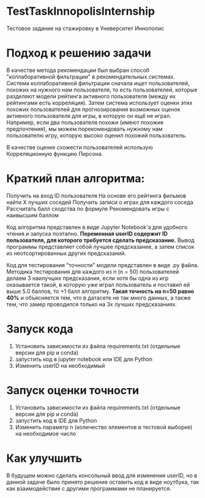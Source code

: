 # TestTaskInnopolisInternship
Тестовое задание на стажировку в Университет Иннополис

# Подход к решению задачи
В качестве метода рекомендации был выбран способ "коллаборативной фильтрации" в рекомендательных системах.
Система коллаборативной фильтрации сначала ищет пользователей, похожих на нужного нам пользователя, то есть пользователей, которые разделяют модели рейтинга активного пользователя (между их рейтингами есть корреляция). 
Затем система использует оценки этих похожих пользователей для прогнозирования возможных оценок активного пользователя для игры, в которую он ещё не играл. 
Например, если два пользователя похожи (имеют похожие предпочтения), мы можем порекомендовать нужному нам пользователю игру, которую высоко оценил похожий пользователь.

В качестве оценке схожести пользователей использую Корреляционную функцию Пирсона.

# Краткий план алгоритма:
  Получить на вход ID пользователя
  На основе его рейтинга фильмов найти X лучших соседей
  Получить записи о играх для каждого соседа
  Рассчитать балл сходства по формуле
  Рекомендовать игры с наивысшим баллом
  
 Код алгоритма представлен в виде Jupyter Notebook'a для удобного чтения и запуска поэтапно.
 **Переменная userID содержит ID пользователя, для которого требуется сделать предсказание.**
 Вывод программы представляет собой лучшее предсказанее, а затем список из неотсортированных других предсказаний.
  
 Код для тестирования "точности" модели представлен в виде .py файла.
 Методика тестирования для каждого из n (n = 50) пользователей делаем 3 наилучших предсказания, если хотя бы одна из игр оказывается такой, в которую уже играл пользователь и поставил ей выше 5.0 баллов, то +1 балл алгоритму.
 **Такая точность на n=50 равно 40%** и объясняется тем, что в датасете не так много данных, а также тем, что замер проводился только на 3х лучших предсказаниях.
 
# Запуск кода
1) Установить зависимости из файла requirements.txt (отдельные версии для pip и conda)
2) запустить код в jupyter notebook или IDE для Python
3) Изменить userID на необходимый

# Запуск оценки точности
1) Установить зависимости из файла requirements.txt (отдельные версии для pip и conda)
2) запустить код в IDE для Python
3) Изменить параметр n (количество элементов в тестовой выборке) на необходимое число

# Как улучшить
В будущем можно сделать консольный ввод для изменения userID, но в данной задаче было принято решение оставить код в виде ноутбука, так как взаимодействие с другими программами не планируется. 
